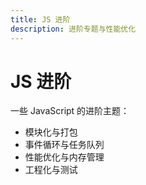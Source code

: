 ```yaml
---
title: JS 进阶
description: 进阶专题与性能优化
---
```


# JS 进阶

一些 JavaScript 的进阶主题：

- 模块化与打包
- 事件循环与任务队列
- 性能优化与内存管理
- 工程化与测试